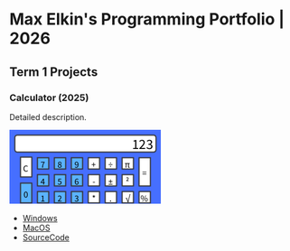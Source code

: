 # Max Elkin's Programming Portfolio | 2026

## Term 1 Projects

### Calculator (2025)

Detailed description.

![RunningCalculator](https://github.com/425676/Portfolio/blob/main/images/calc.png?raw=true)

* [Windows](https://github.com/425676/Portfolio/blob/main/src/Calc/windows-amd64.zip)
* [MacOS](https://github.com/425676/Portfolio/blob/main/src/Calc/macos-x86_64.zip)
* [SourceCode]()
